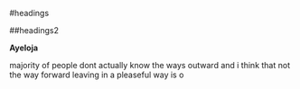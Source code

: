 #headings 

##headings2

**Ayeloja**

majority of people dont actually know the ways outward and i think that not the way forward leaving in a pleaseful way is o
